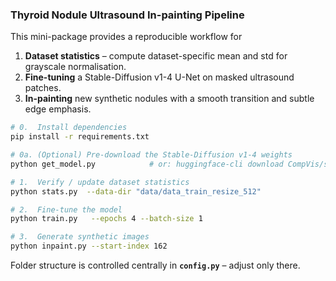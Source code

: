 
### Thyroid Nodule Ultrasound In-painting Pipeline

This mini-package provides a reproducible workflow for

1. **Dataset statistics** – compute dataset-specific mean and std for grayscale normalisation.
2. **Fine-tuning** a Stable-Diffusion v1-4 U-Net on masked ultrasound patches.
3. **In-painting** new synthetic nodules with a smooth transition and subtle edge emphasis.

```bash
# 0.  Install dependencies
pip install -r requirements.txt

# 0a. (Optional) Pre-download the Stable-Diffusion v1-4 weights
python get_model.py            # or: huggingface-cli download CompVis/stable-diffusion-v1-4

# 1.  Verify / update dataset statistics
python stats.py  --data-dir "data/data_train_resize_512"

# 2.  Fine-tune the model
python train.py   --epochs 4 --batch-size 1

# 3.  Generate synthetic images
python inpaint.py --start-index 162
```

Folder structure is controlled centrally in **`config.py`** – adjust only there.
